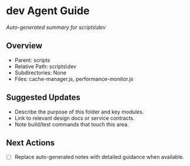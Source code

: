 ﻿# dev Agent Guide
*Auto-generated summary for scripts\dev*

## Overview
- Parent: scripts
- Relative Path: scripts\dev
- Subdirectories: None
- Files: cache-manager.js, performance-monitor.js

## Suggested Updates
- Describe the purpose of this folder and key modules.
- Link to relevant design docs or service contracts.
- Note build/test commands that touch this area.

## Next Actions
- [ ] Replace auto-generated notes with detailed guidance when available.
